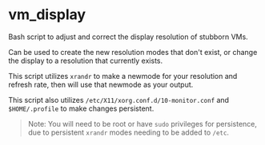 # vm_display
Bash script to adjust and correct the display resolution of stubborn VMs.

Can be used to create the new resolution modes that don't exist, or change the display to a resolution that currently exists.

This script utilizes `xrandr` to make a newmode for your resolution and refresh rate, then will use that newmode as your output.

This script also utilizes `/etc/X11/xorg.conf.d/10-monitor.conf` and `$HOME/.profile` to make changes persistent.

> Note: You will need to be root or have `sudo` privileges for persistence, due to persistent `xrandr` modes needing to be added to `/etc`.
